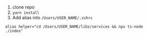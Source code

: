 1. clone repo
2. `yarn install`
3. Add alias into `/Users/USER_NAME/.zshrc`
```
alias helper="cd /Users/USER_NAME/libs/services && npx ts-node ./index"
```
